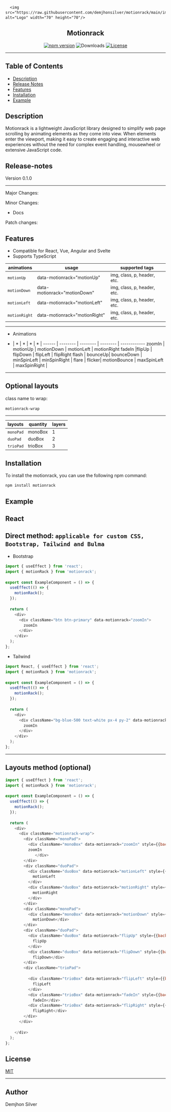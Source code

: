 
<p align="center">

      <img src="https://raw.githubusercontent.com/demjhonsilver/motionrack/main/img/logo.png" alt="Logo" width="70" height="70"/>

</p>

<div align="center">

Motionrack
--------
[![npm version](https://img.shields.io/npm/v/motionrack.svg?logo=npm&style=flat-square&label=Alpha&color=blue)](https://www.npmjs.com/package/motionrack)
![Downloads](https://img.shields.io/npm/dt/motionrack.svg?&style=flat-square&label=Downloads&color=orange)
[![License](https://img.shields.io/npm/l/motionrack.svg?style=flat-square&label=License&color=green)](https://github.com/demjhonsilver/motionrack/blob/main/LICENSE.md)
</div>

---------------------

## Table of Contents

- [Description](#description)
- [Release Notes](#release-notes)
- [Features](#features)
- [Installation](#installation)
- [Example](#example)



## Description

Motionrack is a lightweight JavaScript library designed to simplify web page scrolling by animating elements as they come into view. When elements enter the viewport, making it easy to create engaging and interactive web experiences without the need for complex event handling, mousewheel or extensive JavaScript code.

## Release-notes
Version 0.1.0

-------

Major Changes:


Minor Changes:
- Docs

Patch changes:




## Features

- Compatible for React, Vue, Angular and Svelte
- Supports TypeScript

animations | usage  |  supported tags
------ | -------- | -------- | 
`motionUp` | data-motionrack="motionUp" |  img, class, p, header, etc.  |
`motionDown` |  data-motionrack="motionDown" | img, class, p, header, etc.  |
`motionLeft` |  data-motionrack="motionLeft" | img, class, p, header, etc.  |
`motionRight` | data-motionrack="motionRight"| img, class, p, header, etc.  | 

---------

- Animations

 * | *  | *  | *  | *  |
------ | -------- | -------- | -------- | ------------
zoomIn | motionUp |  motionDown  | motionLeft | motionRight
fadeIn |flipUp |  flipDown  | flipLeft | flipRight
flash |  bounceUp| bounceDown | minSpinLeft | minSpinRight |
flare | flicker| motionBounce |  maxSpinLeft  | maxSpinRight |
------------------

Optional layouts
--------------
class name to wrap:

`motionrack-wrap`

------

layouts | quantity  | layers 
------ | -------- | ------------- |
`monoPad` | monoBox |  1 |
`duoPad` | duoBox |   2 |
`trioPad` | trioBox |  3 |




## Installation

To install the motionrack, you can use the following npm command:

```bash
npm install motionrack
```


## Example
React
-------------
Direct method: `applicable for custom CSS, Bootstrap, Tailwind and Bulma`
-----------

- Bootstrap

```js
import { useEffect } from 'react';
import { motionRack } from 'motionrack'; 

export const ExampleComponent = () => {
  useEffect(() => {
    motionRack();
  });

  return (
    <div>
      <div className="btn btn-primary" data-motionrack="zoomIn">
        zoomIn 
      </div>
    </div>
  );
};
```

- Tailwind

```js
import React, { useEffect } from 'react';
import { motionRack } from 'motionrack'; 

export const ExampleComponent = () => {
  useEffect(() => {
    motionRack();
  });

  return (
    <div>
      <div className="bg-blue-500 text-white px-4 py-2" data-motionrack="zoomIn">
        zoomIn 
      </div>
    </div>
  );
};
```
------------
Layouts method (optional)
--------

```js
import { useEffect } from 'react';
import { motionRack } from 'motionrack'; 

export const ExampleComponent = () => {
  useEffect(() => {
    motionRack();
  });

  return (
    <div>
      <div className="motionrack-wrap">
        <div className="monoPad">
          <div className="monoBox" data-motionrack="zoomIn" style={{backgroundColor: 'gray'}}>
          zoomIn 
             </div>
        </div>
        <div className="duoPad">
          <div className="duoBox" data-motionrack="motionLeft" style={{backgroundColor: 'gray'}}>
            motionLeft
          </div>
          <div className="duoBox" data-motionrack="motionRight" style={{backgroundColor: 'gray'}}>
            motionRight
          </div>
        </div>
        <div className="monoPad">
          <div className="monoBox" data-motionrack="motionDown" style={{backgroundColor: 'gray'}}>
            motionDown</div>
        </div>
        <div className="duoPad">
          <div className="duoBox" data-motionrack="flipUp" style={{backgroundColor: 'gray'}}>
            flipUp
          </div>
          <div className="duoBox" data-motionrack="flipDown" style={{backgroundColor: 'gray'}}>
            flipDown</div>
        </div>
        <div className="trioPad">
          
          <div className="trioBox" data-motionrack="flipLeft" style={{backgroundColor: 'gray'}}>
            flipLeft
          </div>
          <div className="trioBox" data-motionrack="fadeIn" style={{backgroundColor: 'gray'}}>
            fadeIn</div>
          <div className="trioBox" data-motionrack="flipRight" style={{backgroundColor: 'gray'}}>
            flipRight</div>
        </div>
      </div>
   
    </div>
  );
};
```

## License

[MIT](http://www.opensource.org/licenses/MIT)

----------------------------------------------------
## Author

Demjhon Silver
